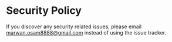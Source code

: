 # Security Policy

If you discover any security related issues, please email marwan.osam8888@gmail.com instead of using the issue tracker.
